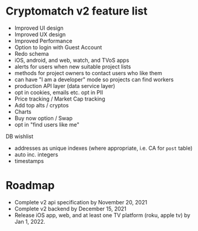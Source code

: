 # Cryptomatch v2 feature list


- Improved UI design
- Improved UX design
- Improved Performance
- Option to login with Guest Account
- Redo schema
- iOS, android, and web, watch, and TVoS apps
- alerts for users when new suitable project lists
- methods for project owners to contact users who like them
- can have "I am a developer" mode so projects can find workers
- production API layer (data service layer)
- opt in cookies, emails etc. opt in PII
- Price tracking / Market Cap tracking
- Add top alts / cryptos
- Charts
- Buy now option / Swap
- opt in "find users like me"

DB wishlist
- addresses as unique indexes (where appropriate, i.e. CA for `post` table)
- auto inc. integers
- timestamps


# Roadmap

- Complete v2 api specification by November 20, 2021
- Complete v2 backend by December 15, 2021
- Release iOS app, web, and at least one TV platform (roku, apple tv) by Jan 1, 2022.
